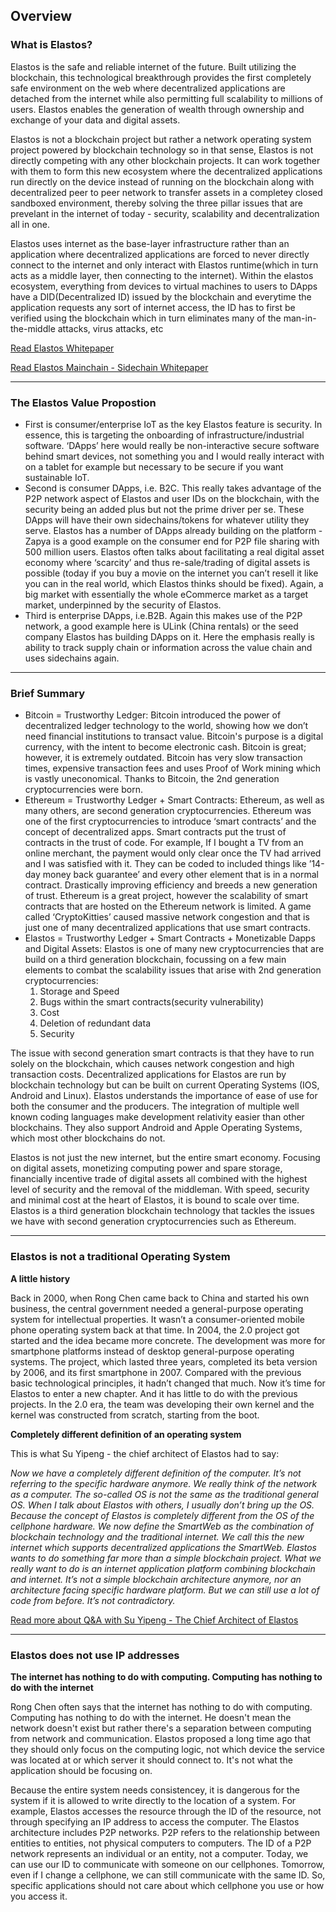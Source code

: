 ## Overview

### What is Elastos?

Elastos is the safe and reliable internet of the future. Built utilizing the blockchain, this technological breakthrough provides the first completely safe environment on the web where decentralized applications are detached from the internet while also permitting full scalability to millions of users. Elastos enables the generation of wealth through ownership and exchange of your data and digital assets.

Elastos is not a blockchain project but rather a network operating system project powered by blockchain technology so in that sense, Elastos is not directly competing with any other blockchain projects. It can work together with them to form this new ecosystem where the decentralized applications run directly on the device instead of running on the blockchain along with decentralized peer to peer network to transfer assets in a completey closed sandboxed environment, thereby solving the three pillar issues that are prevelant in the internet of today - security, scalability and decentralization all in one.

Elastos uses internet as the base-layer infrastructure rather than an application where decentralized applications are forced to never directly connect to the internet and only interact with Elastos runtime(which in turn acts as a middle layer, then connecting to the internet). Within the elastos ecosystem, everything from devices to virtual machines to users to DApps have a DID(Decentralized ID) issued by the blockchain and everytime the application requests any sort of internet access, the ID has to first be verified using the blockchain which in turn eliminates many of the man-in-the-middle attacks, virus attacks, etc

[Read Elastos Whitepaper](https://www.elastos.org/wp-content/uploads/2018/White%20Papers/elastos_whitepaper_en.pdf?_t=1526235330)

[Read Elastos Mainchain - Sidechain Whitepaper](https://www.elastos.org/wp-content/uploads/2018/White%20Papers/elastos_sidechain_whitepaper_v0.3.0.8_EN.pdf?_t=1526918471)

---

### The Elastos Value Propostion

* First is consumer/enterprise IoT as the key Elastos feature is security. In essence, this is targeting the onboarding of infrastructure/industrial software. ‘DApps’ here would really be non-interactive secure software behind smart devices, not something you and I would really interact with on a tablet for example but necessary to be secure if you want sustainable IoT.
* Second is consumer DApps, i.e. B2C. This really takes advantage of the P2P network aspect of Elastos and user IDs on the blockchain, with the security being an added plus but not the prime driver per se. These DApps will have their own sidechains/tokens for whatever utility they serve. Elastos has a number of DApps already building on the platform - Zapya is a good example on the consumer end for P2P file sharing with 500 million users. Elastos often talks about facilitating a real digital asset economy where ‘scarcity’ and thus re-sale/trading of digital assets is possible (today if you buy a movie on the internet you can’t resell it like you can in the real world, which Elastos thinks should be fixed). Again, a big market with essentially the whole eCommerce market as a target market, underpinned by the security of Elastos.
* Third is enterprise DApps, i.e.B2B. Again this makes use of the P2P network, a good example here is ULink (China rentals) or the seed company Elastos has building DApps on it. Here the emphasis really is ability to track supply chain or information across the value chain and uses sidechains again.

---

### Brief Summary

* Bitcoin = Trustworthy Ledger: Bitcoin introduced the power of decentralized ledger technology to the world, showing how we don’t need financial institutions to transact value. Bitcoin's purpose is a digital currency, with the intent to become electronic cash. Bitcoin is great; however, it is extremely outdated. Bitcoin has very slow transaction times, expensive transaction fees and uses Proof of Work mining which is vastly uneconomical. Thanks to Bitcoin, the 2nd generation cryptocurrencies were born.
* Ethereum = Trustworthy Ledger + Smart Contracts: Ethereum, as well as many others, are second generation cryptocurrencies. Ethereum was one of the first cryptocurrencies to introduce ‘smart contracts’ and the concept of decentralized apps. Smart contracts put the trust of contracts in the trust of code. For example, If I bought a TV from an online merchant, the payment would only clear once the TV had arrived and I was satisfied with it. They can be coded to included things like ’14-day money back guarantee’ and every other element that is in a normal contract. Drastically improving efficiency and breeds a new generation of trust. Ethereum is a great project, however the scalability of smart contracts that are hosted on the Ethereum network is limited. A game called ‘CryptoKitties’ caused massive network congestion and that is just one of many decentralized applications that use smart contracts.
* Elastos = Trustworthy Ledger + Smart Contracts + Monetizable Dapps and Digital Assets: Elastos is one of many new cryptocurrencies that are build on a third generation blockchain, focussing on a few main elements to combat the scalability issues that arise with 2nd generation cryptocurrencies:
  1. Storage and Speed
  2. Bugs within the smart contracts(security vulnerability)
  3. Cost
  4. Deletion of redundant data
  5. Security

The issue with second generation smart contracts is that they have to run solely on the blockchain, which causes network congestion and high transaction costs. Decentralized applications for Elastos are run by blockchain technology but can be built on current Operating Systems (IOS, Android and Linux). Elastos understands the importance of ease of use for both the consumer and the producers. The integration of multiple well known coding languages make development relativity easier than other blockchains. They also support Android and Apple Operating Systems, which most other blockchains do not.

Elastos is not just the new internet, but the entire smart economy. Focusing on digital assets, monetizing computing power and spare storage, financially incentive trade of digital assets all combined with the highest level of security and the removal of the middleman. With speed, security and minimal cost at the heart of Elastos, it is bound to scale over time. Elastos is a third generation blockchain technology that tackles the issues we have with second generation cryptocurrencies such as Ethereum.

---

### Elastos is not a traditional Operating System

**A little history**

Back in 2000, when Rong Chen came back to China and started his own business, the central government needed a general-purpose operating system for intellectual properties. It wasn’t a consumer-oriented mobile phone operating system back at that time. In 2004, the 2.0 project got started and the idea became more concrete. The development was more for smartphone platforms instead of desktop general-purpose operating systems. The project, which lasted three years, completed its beta version by 2006, and its first smartphone in 2007. Compared with the previous basic technological principles, it hadn’t changed that much. Now it’s time for Elastos to enter a new chapter. And it has little to do with the previous projects. In the 2.0 era, the team was developing their own kernel and the kernel was constructed from scratch, starting from the boot.

**Completely different definition of an operating system**

This is what Su Yipeng - the chief architect of Elastos had to say:

*Now we have a completely different definition of the computer. It’s not referring to the specific hardware anymore. We really think of the network as a computer. The so-called OS is not the same as the traditional general OS. When I talk about Elastos with others, I usually don’t bring up the OS. Because the concept of Elastos is completely different from the OS of the cellphone hardware. We now define the SmartWeb as the combination of blockchain technology and the traditional internet. We call this the new internet which supports decentralized applications the SmartWeb. Elastos wants to do something far more than a simple blockchain project. What we really want to do is an internet application platform combining blockchain and internet. It’s not a simple blockchain architecture anymore, nor an architecture facing specific hardware platform. But we can still use a lot of code from before. It’s not contradictory.*

[Read more about Q&A with Su Yipeng - The Chief Architect of Elastos](https://medium.com/elastos/huobi-news-in-conversation-with-su-yipeng-the-chief-architect-of-elastos-5e94ccd89079)

--- 

### Elastos does not use IP addresses 

**The internet has nothing to do with computing. Computing has nothing to do with the internet**

Rong Chen often says that the internet has nothing to do with computing. Computing has nothing to do with the internet. He doesn't mean the network doesn't exist but rather there's a separation between computing from network and communication. Elastos proposed a long time ago that they should only focus on the computing logic, not which device the service was located at or which server it should connect to. It's not what the application should be focusing on. 

Because the entire system needs consistencey, it is dangerous for the system if it is allowed to write directly to the location of a system. For example, Elastos accesses the resource through the ID of the resource, not through specifying an IP address to access the computer. The Elastos architecture includes P2P networks. P2P refers to the relationship between entities to entities, not physical computers to computers. The ID of a P2P network represents an individual or an entity, not a computer. Today, we can use our ID to communicate with someone on our cellphones. Tomorrow, even if I change a cellphone, we can still communicate with the same ID. So, specific applications should not care about which cellphone you use or how you access it.
